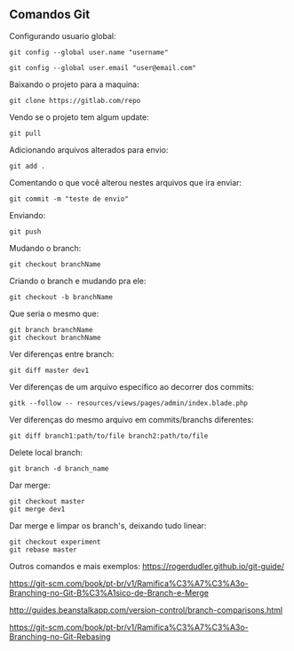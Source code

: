 ## Comandos Git
Configurando usuario global:

`git config --global user.name "username"`

`git config --global user.email "user@email.com"`

Baixando o projeto para a maquina:

`git clone https://gitlab.com/repo`

Vendo se o projeto tem algum update:

`git pull`

Adicionando arquivos alterados para envio:

`git add .`

Comentando o que você alterou nestes arquivos que ira enviar:

`git commit -m "teste de envio"`

Enviando:

`git push`

Mudando o branch:

`git checkout branchName`

Criando o branch e mudando pra ele:

`git checkout -b branchName`

Que seria o mesmo que:

```
git branch branchName
git checkout branchName
```

Ver diferenças entre branch:

`git diff master dev1`


Ver diferenças de um arquivo especifico ao decorrer dos commits:

`gitk --follow -- resources/views/pages/admin/index.blade.php`

Ver diferenças do mesmo arquivo em commits/branchs diferentes:

`git diff branch1:path/to/file branch2:path/to/file`

Delete local branch:

`git branch -d branch_name`

Dar merge:

```
git checkout master
git merge dev1
```

Dar merge e limpar os branch's, deixando tudo linear:

```
git checkout experiment
git rebase master
```


Outros comandos e mais exemplos: 
https://rogerdudler.github.io/git-guide/

https://git-scm.com/book/pt-br/v1/Ramifica%C3%A7%C3%A3o-Branching-no-Git-B%C3%A1sico-de-Branch-e-Merge

http://guides.beanstalkapp.com/version-control/branch-comparisons.html

https://git-scm.com/book/pt-br/v1/Ramifica%C3%A7%C3%A3o-Branching-no-Git-Rebasing
